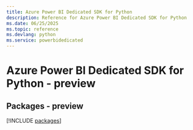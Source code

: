 ```yaml
---
title: Azure Power BI Dedicated SDK for Python
description: Reference for Azure Power BI Dedicated SDK for Python
ms.date: 06/25/2025
ms.topic: reference
ms.devlang: python
ms.service: powerbidedicated
---
```

# Azure Power BI Dedicated SDK for Python - preview
## Packages - preview
[!INCLUDE [packages](power-bi-dedicated-index.md)]